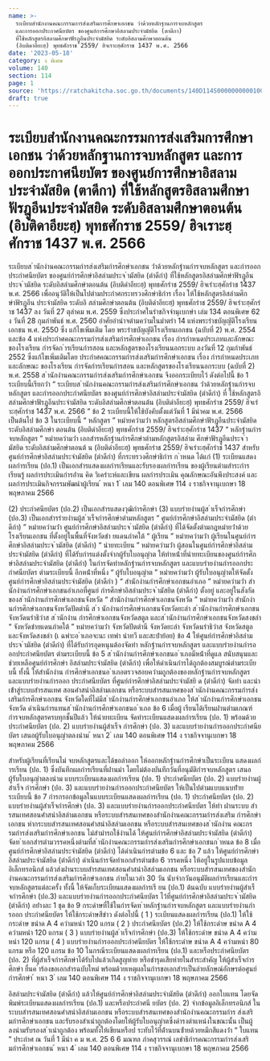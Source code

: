 ```yaml
---
name: >-
  ระเบียบสำนักงานคณะกรรมการส่งเสริมการศึกษาเอกชน ว่าด้วยหลักฐานการจบหลักสูตร
  และการออกประกาศนียบัตร ของศูนย์การศึกษาอิสลามประจำมัสยิด (ตาดีกา)           
  ที่ใช้หลักสูตรอิสลามศึกษาฟัรฎูอีนประจำมัสยิด ระดับอิสลามศึกษาตอนต้น
  (อิบติดาอียะฮฺ) พุทธศักราช 2559/ ฮิจเราะฮฺศักราช 1437 พ.ศ. 2566
date: '2023-05-18'
category: ง พิเศษ
volume: 140
section: 114
page: 1
source: 'https://ratchakitcha.soc.go.th/documents/140D114S0000000000100.pdf'
draft: true
---
```


# ระเบียบสำนักงานคณะกรรมการส่งเสริมการศึกษาเอกชน ว่าด้วยหลักฐานการจบหลักสูตร และการออกประกาศนียบัตร ของศูนย์การศึกษาอิสลามประจำมัสยิด (ตาดีกา)            ที่ใช้หลักสูตรอิสลามศึกษาฟัรฎูอีนประจำมัสยิด ระดับอิสลามศึกษาตอนต้น (อิบติดาอียะฮฺ) พุทธศักราช 2559/ ฮิจเราะฮฺศักราช 1437 พ.ศ. 2566

ระเบียบส ํานักงํานคณะกรรมกํารส่งเสริมกํารศึกษําเอกชน ว่ําด้วยหลักฐํานกํารจบหลักสูตร และกํารออกประกําศนียบัตร ของศูนย์กํารศึกษําอิสลํามประจ ํามัสยิด (ตําดีกํา) ที่ใช้หลักสูตรอิสลํามศึกษําฟัรฎูอีนประจ ํามัสยิด ระดับอิสลํามศึกษําตอนต้น (อิบติดําอียะฮฺ) พุทธศักรําช 2559/ ฮิจเรําะฮฺศักรําช 1437 พ.ศ. 2566 เพื่ออนุวัติให้เป็นไปตํามประกําศกระทรวงศึกษําธิกําร เรื่อง ให้ใช้หลักสูตรอิสลํามศึกษําฟัรฎูอีน ประจํามัสยิด ระดับอิ สลํามศึกษําตอนต้น (อิบติดําอียะฮฺ) พุทธศักรําช 2559/ ฮิจเรําะฮฺศักรําช 1437 ลง วันที่ 27 ตุลําคม พ.ศ. 2559 ซึ่งประกําศในรําชกิจจํานุเบกษํา เล่ม 134 ตอนพิเศษ 62 ง วันที่ 28 กุมภําพันธ์ พ.ศ. 2560 อําศัยอํานําจตํามควํามในมําตรํา 14 แห่งพระรําชบัญญัติโรงเรียนเอกชน พ.ศ. 2550 ซึ่ง แก้ไขเพิ่มเติม โดย พระรําชบัญญัติโรงเรียนเอกชน (ฉบับที่ 2) พ.ศ. 2554 และข้อ 4 แห่งประกําศคณะกรรมกํารส่งเสริมกํารศึกษําเอกชน เรื่อง กํารกําหนดประเภทและลักษณะของโรงเรียน กํารจัดก ํารเรียนกํารสอน และหลักสูตรของโรงเรียนนอกระบบ ลงวันที่ 12 กุมภําพันธ์ 2552 ซึ่งแก้ไขเพิ่มเติมโดย ประกําศคณะกรรมกํารส่งเสริมกํารศึกษําเอกชน เรื่อง กํารกําหนดประเภทและลักษณะ ของโรงเรียน กํารจัดกํารเรียนกํารสอน และหลักสูตรของโรงเรียนนอกระบบ (ฉบับที่ 2) พ.ศ. 2558 ส ํานักงํานคณะกรรมกํารส่งเสริมกํารศึกษําเอกชน จึงออกระเบียบไว้ ดังต่อไปนี้ ข้อ 1 ระเบียบนี้เรียกว่ํา “ ระเบียบส ํานักงํานคณะกรรมกํารส่งเสริมกํารศึกษําเอกชน ว่ําด้วยหลักฐํานกํารจบหลักสูตร และกํารออกประกําศนียบัตร ของศูนย์กํารศึกษําอิสลํามประจํามัสยิด (ตําดีกํา) ที่ ใช้หลักสูตรอิสลํามศึกษําฟัรฎูอีนประจํามัสยิด ระดับอิสลํามศึกษําตอนต้น (อิบติดําอียะฮฺ) พุทธศักรําช 2559/ ฮิจเรําะฮฺศักรําช 1437 พ.ศ. 2566 ” ข้อ 2 ระเบียบนี้ให้ใช้บังคับตั้งแต่วันที่ 1 มีนําคม พ.ศ. 2566 เป็นต้นไป ข้อ 3 ในระเบียบนี้ “ หลักสูตร ” หมํายควํามว่ํา หลักสูตรอิสลํามศึกษําฟัรฎูอีนประจํามัสยิด ระดับอิสลํามศึกษํา ตอนต้น (อิบติดําอียะฮฺ) พุทธศักรําช 2559/ ฮิจเรําะฮฺศักรําช 1437 “ หลักฐํานกํารจบหลักสูตร ” หมํายควํามว่ํา เอกสํารหลักฐํานกํารศึกษําตํามหลักสูตรอิสลําม ศึกษําฟัรฎูอีนประจ ํามัสยิด ระดับอิสลํามศึกษําตอนต้ น (อิบติดําอียะฮฺ) พุทธศักรําช 2559/ ฮิจเรําะฮฺศักรําช 1437 สําหรับศูนย์กํารศึกษําอิสลํามประจํามัสยิด (ตําดีกํา) ที่กระทรวงศึกษําธิกําร ก ําหนด ได้แก่ (1) ระเบียนแสดงผลกํารเรียน (ปอ.1) เป็นเอกสํารแสดงผลกํารเรียนและรับรองผลกํารเรียน ของผู้เรียนตํามสําระกํารเรียนรู้ ผลกํารประเมินกํารอ่ําน คิด วิเครําะห์และเขียน ผลกํารประเมิน คุณลักษณะอันพึงประสงค์ และผลกํารประเมินกิจกรรมพัฒนําผู้เรียน ้ หนา 1 ่ เลม 140 ตอนพิเศษ 114 ง ราชกิจจานุเบกษา 18 พฤษภาคม 2566

(2) ประกําศนียบัตร (ปอ.2) เป็นเอกสํารแสดงวุฒิกํารศึกษํา (3) แบบรํายงํานผู้ส ําเร็จกํารศึกษํา (ปอ.3) เป็นเอกสํารรํายงํานผู้ส ําเร็จกํารศึกษําตํามหลักสูตร “ ศูนย์กํารศึกษําอิสลํามประจํามัสยิด (ตําดีกํา) ” หมํายควํามว่ํา ศูนย์กํารศึกษําอิสลํามประจ ํามัสยิด (ตําดีกํา) ที่ได้จัดตั้งตํามกฎหมํายว่ําด้วยโรงเรียนเอกชน ที่ตั้งอยู่ในพื้นที่จังหวัดชํา ยแดนภําคใต้ “ ผู้เรียน ” หมํายควํามว่ํา ผู้เรียนในศูนย์กํารศึกษําอิสลํามประจ ํามัสยิด (ตําดีกํา) “ นํายทะเบียน ” หมํายควํามว่ํา ผู้สอนในศูนย์กํารศึกษําอิสลํามประจํามัสยิด (ตําดีกํา) ที่ได้รับกํารแต่งตั้งจํากผู้รับใบอนุญําต ให้ทําหน้ําที่นํายทะเบียนของศูนย์กํารศึกษําอิสลํามประจํามัสยิด (ตําดีกํา) ในกํารจัดทําหลักฐํานกํารจบหลักสูตร และแบบรํายงํานกํารออกประกําศนียบัตร ตํามระเบียบนี้ อีกหน้ําที่หนึ่ง “ ผู้รับใบอนุญําต ” หมํายควํามว่ํา ผู้รับใบอนุญําตให้จัดตั้งศูนย์กํารศึกษําอิสลํามประจํามัสยิด (ตําดีกํา ) “ สํานักงํานกํารศึกษําเอกชนอําเภอ ” หมํายควํามว่ํา สํานักงํานกํารศึกษําเอกชนอําเภอที่ศูนย์ กํารศึกษําอิสลํามประจ ํามัสยิด (ตําดีกํา) ตั้งอยู่ และอยู่ในสังกัดของส ํานักงํานกํารศึกษําเอกชนจังหวัด “ สํานักงํานกํารศึกษําเอกชนจังหวัด ” หมํายควํามว่ํา สํานักงํานกํารศึกษําเอกชนจังหวัดปัตตํานี ส ํา นักงํานกํารศึกษําเอกชนจังหวัดยะลํา ส ํานักงํานกํารศึกษําเอกชนจังหวัดนรําธิวําส ส ํานักงําน กํารศึกษําเอกชนจังหวัดสตูล และส ํานักงํานกํารศึกษําเอกชนจังหวัดสงขลํา “ จังหวัดชํายแดนภําคใต้ ” หมํายควํามว่ํา จังหวัดปัตตํานี จังหวัดยะลํา จังหวัดนรําธิวําส จังหวัดสตูล และจังหวัดสงขลํา (เ ฉพําะอ ําเภอจะนะ เทพํา นําทวี และสะบ้ําย้อย) ข้อ 4 ให้ศูนย์กํารศึกษําอิสลํามประจ ํามัสยิด (ตําดีกํา) ที่ได้รับกํารอุดหนุนต้องจัดทํา หลักฐํานกํารจบหลักสูตร และแบบรํายงํานกํารออกประกําศนียบัตร ตํามระเบียบนี้ ข้อ 5 ส ํานักงํานกํารศึกษําเอกชนอ ําเภอมีหน้ําที่ดูแล สนับสนุนและช่วยเหลือศูนย์กํารศึกษํา อิสลํามประจํามัสยิด (ตําดีกํา) เพื่อให้ดําเนินกํารได้ถูกต้องสมบูรณ์ตํามระเบียบนี้ ทั้งนี้ ให้สํานักงําน กํารศึกษําเอกชนอ ําเภอตรวจสอบควํามถูกต้องของหลักฐํานกํารจบหลักสูตร และแบบรํายงํานกํารออก ประกําศนียบัตร ที่ศูนย์กํารศึกษําอิสลํามประจํามัสยิ ด (ตําดีกํา) จัดทํา และนําเข้ําสู่ระบบสํารสนเทศ สอนศําสนําอิสลํามเอกชน หรือระบบสํารสนเทศของส ํานักงํานคณะกรรมกํารส่งเสริมกํารศึกษําเอกชน จังหวัดใดที่ไม่มีส ํานักงํานกํารศึกษําเอกชนอําเภอ ให้ส ํานักงํานกํารศึกษําเอกชนจังหวัด ดําเนินกํารแทนส ํานักงํานกํารศึกษําเอกชนอ ําเภอ ข้อ 6 เมื่อผู้ เรียนได้เรียนผ่ํานตํามเกณฑ์กํารจบหลักสูตรครบทุกชั้นปีแล้ว ให้นํายทะเบียน จัดทําระเบียนแสดงผลกํารเรียน (ปอ. 1) พร้อมด้วยประกําศนียบัตร (ปอ. 2) แบบรํายงํานผู้สําเร็จ กํารศึกษํา (ปอ. 3) และแบบรํายงํานกํารออกประกําศนียบัตร เสนอผู้รับใบอนุญําตลงนําม ้ หนา 2 ่ เลม 140 ตอนพิเศษ 114 ง ราชกิจจานุเบกษา 18 พฤษภาคม 2566

สําหรับผู้เรียนที่เรียนไม่ จบหลักสูตรและได้ขอลําออก ให้ออกหลักฐํานกํารศึกษําเป็นระเบียน แสดงผลกํารเรียน (ปอ. 1) ซึ่งบันทึกผลกํารเรียนที่ผ่ํานมํา โดยไม่ต้องบันทึกวันที่อนุมัติกํารจบหลักสูตร เสนอผู้รับใบอนุญําตลงนําม แบบระเบียนแสดงผลกํารเรียน (ปอ. 1) ประกําศนียบัตร (ปอ. 2) แบบรํายงํานผู้สําเร็จ กํารศึกษํา (ปอ. 3) และแบบรํายงํานกํารออกประกําศนียบัตร ให้เป็นไปตํามแบบแนบท้ํายระเบียบนี้ ข้อ 7 กํารกรอกข้อมูลในแบบระเบียนแสดงผลกํารเรียน (ปอ. 1) ประกําศนียบัตร (ปอ. 2) แบบรํายงํานผู้สําเร็จกํารศึกษํา (ปอ. 3) และแบบรํายงํานกํารออกประกําศนียบัตร ให้ทํา ผ่ํานระบบ สํารสนเทศสอนศําสนําอิสลํามเอกชน หรือระบบสํารสนเทศของสํานักงํานคณะกรรมกํารส่งเสริม กํารศึกษําเอกชน หํากระบบสํารสนเทศสอนศําสนําอิสลํามเอกชน หรือระบบสํารสนเทศของส ํานักงําน คณะกรรมกํารส่งเสริมกํารศึกษําเอกชน ไม่สํามํารถใช้งํานได้ ให้ศูนย์กํารศึกษําอิสลํามประจํามัสยิด (ตําดีกํา) จัดท ําเอกสํารตํามวรรคหนึ่งตํามที่ส ํานักงํานคณะกรรมกํารส่งเสริมกํารศึกษําเอกชนก ําหนด ข้อ 8 เมื่อศูนย์กํารศึกษําอิสลํามประจํามัสยิด (ตําดีกํา) ได้ดําเนินกํารตํามข้อ 6 และ ข้อ 7 แล้ว ให้ศูนย์กํารศึกษําอิสลํามประจํามัสยิด (ตําดีกํา) ดําเนินกํารจัดทําเอกสํารตํามข้อ 6 วรรคหนึ่ง ให้อยู่ในรูปแบบข้อมูลอิเล็กทรอนิกส์ แล้วส่งผ่ํานระบบสํารสนเทศสอนศําสนําอิสลํามเอกชน หรือระบบสํารสนเทศของสํานักงํานคณะกรรมกํารส่งเสริมกํารศึกษําเอกชน ภํายในเวลํา 30 วัน นับจํากวันอนุมัติผลกํารเรียนและกํารจบหลักสูตรแต่ละครั้ง ทั้งนี้ ให้จัดเก็บระเบียนแสดงผลกํารเรี ยน (ปอ.1) ต้นฉบับ แบบรํายงํานผู้สําเร็จกํารศึกษํา (ปอ.3) และแบบรํายงํานกํารออกประกําศนียบัตร ไว้ที่ศูนย์กํารศึกษําอิสลํามประจ ํามัสยิด (ตําดีกํา) อย่ํางละ 1 ชุด ข้อ 9 กระดําษที่ใช้ในกํารจัดท ําหลักฐํานกํารจบหลักสูตร และแบบรํายงํานกํารออก ประกําศนียบัตร ให้ใช้กระดําษสีขําว ดังต่อไปนี้ ( 1 ) ระเบียนแสดงผลกํารเรียน (ปอ.1) ให้ใช้กระดําษ ขนําด A 4 ควํามหนํา 120 แกรม ( 2 ) ประกําศนียบัตร (ปอ.2) ให้ใช้กระดําษ ขนําด A 4 ควํามหนํา 120 แกรม ( 3 ) แบบรํายงํานผู้ส ําเร็จกํารศึกษํา (ปอ.3) ให้ใช้กระดําษ ขนําด A 4 ควํามหนํา 120 แกรม ( 4 ) แบบรํายงํานกํารออกประกําศนียบัตร ให้ใช้กระดําษ ขนําด A 4 ควํามหนํา 80 แกรม หรือ 120 แกรม ข้อ 10 ในกรณีระเบียนแสดงผลกํารเรียน (ปอ.1) และหรือประกําศนียบัตร (ปอ. 2) ที่ผู้สําเร็จกํารศึกษําได้รับไปแล้วเกิดสูญหําย หรือชํารุดเสียหํายในสําระสําคัญ ให้ผู้สําเร็จกํารศึกษํา ยื่นค ําร้องขอเอกสํารฉบับใหม่ พร้อมด้วยเหตุผลในกํารขอเอกสํารเป็นลํายลักษณ์อักษรต่อศูนย์กํารศึกษํา ้ หนา 3 ่ เลม 140 ตอนพิเศษ 114 ง ราชกิจจานุเบกษา 18 พฤษภาคม 2566

อิสลํามประจํามัสยิด (ตําดีกํา) แล้วให้ศูนย์กํารศึกษําอิสลํามประจํามัสยิด (ตําดีกํา) ออกใบแทน โดยจัดพิมพ์ระเบียนแสดงผลกํารเรียน (ปอ.1) และหรือประกําศนี ยบัตร (ปอ. 2) จํากข้อมูลอิเล็กทรอนิกส์ ในระบบสํารสนเทศสอนศําสนําอิสลํามเอกชน หรือระบบสํารสนเทศของสํานักงํานคณะกรรมกําร ส่งเสริมกํารศึกษําเอกชน และรับรองสําเนําถูกต้องโดยให้ผู้รับใบอนุญําตซึ่งดํารงตําแหน่งในขณะนั้น เป็นผู้ลงนํามรับรองส ําเนําถูกต้อง พร้อมทั้งให้เขียนหรือป ระทับไว้ที่ด้ํานบนซ้ํายด้วยหมึกสีแดงว่ํา “ ใบแทน ” ประกําศ ณ วันที่ 1 มีนํา ค ม พ.ศ. 25 6 6 มณฑล ภําคสุวรรณ์ เลขําธิกํารคณะกรรมกํารส่งเสริมกํารศึกษําเอกชน ้ หนา 4 ่ เลม 140 ตอนพิเศษ 114 ง ราชกิจจานุเบกษา 18 พฤษภาคม 2566















